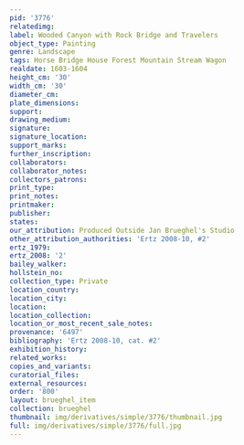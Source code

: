 ```yaml
---
pid: '3776'
relatedimg: 
label: Wooded Canyon with Rock Bridge and Travelers
object_type: Painting
genre: Landscape
tags: Horse Bridge House Forest Mountain Stream Wagon
realdate: 1603-1604
height_cm: '30'
width_cm: '30'
diameter_cm: 
plate_dimensions: 
support: 
drawing_medium: 
signature: 
signature_location: 
support_marks: 
further_inscription: 
collaborators: 
collaborator_notes: 
collectors_patrons: 
print_type: 
print_notes: 
printmaker: 
publisher: 
states: 
our_attribution: Produced Outside Jan Brueghel's Studio
other_attribution_authorities: 'Ertz 2008-10, #2'
ertz_1979: 
ertz_2008: '2'
bailey_walker: 
hollstein_no: 
collection_type: Private
location_country: 
location_city: 
location: 
location_collection: 
location_or_most_recent_sale_notes: 
provenance: '6497'
bibliography: 'Ertz 2008-10, cat. #2'
exhibition_history: 
related_works: 
copies_and_variants: 
curatorial_files: 
external_resources: 
order: '800'
layout: brueghel_item
collection: brueghel
thumbnail: img/derivatives/simple/3776/thumbnail.jpg
full: img/derivatives/simple/3776/full.jpg
---
```

